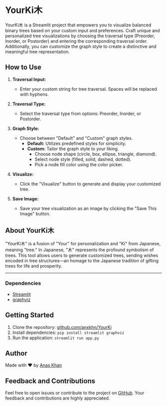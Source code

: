 # YourKi木 


YourKi木 is a Streamlit project that empowers you to visualize balanced binary trees based on your custom input and preferences. Craft unique and personalized tree visualizations by choosing the traversal type (Preorder, Inorder, or Postorder) and entering the corresponding traversal order. Additionally, you can customize the graph style to create a distinctive and meaningful tree representation.

## How to Use

1. **Traversal Input:**
   - Enter your custom string for tree traversal. Spaces will be replaced with hyphens.
   
2. **Traversal Type:**
   - Select the traversal type from options: Preorder, Inorder, or Postorder.

3. **Graph Style:**
   - Choose between "Default" and "Custom" graph styles.
     - **Default:** Utilizes predefined styles for simplicity.
     - **Custom:** Tailor the graph style to your liking.
       - Choose node shape (circle, box, ellipse, triangle, diamond).
       - Select node style (filled, solid, dashed, dotted).
       - Pick a node fill color using the color picker.

4. **Visualize:**
   - Click the "Visualize" button to generate and display your customized tree.

5. **Save Image:**
   - Save your tree visualization as an image by clicking the "Save This Image" button.

## About YourKi木

"YourKi木" is a fusion of "Your" for personalization and "Ki" from Japanese, meaning "tree." In Japanese, "木" represents the profound symbolism of trees. This tool allows users to generate customized trees, sending wishes encoded in tree structures—an homage to the Japanese tradition of gifting trees for life and prosperity.



---

### Dependencies

- [Streamlit](https://streamlit.io/)
- [graphviz](https://pypi.org/project/graphviz/)

## Getting Started

1. Clone the repository: [github.com/anxkhn/YourKi](https://github.com/anxkhn/YourKi)
2. Install dependencies: `pip install streamlit graphviz`
3. Run the application: `streamlit run app.py`

## Author

Made with ❤️ by [Anas Khan](https://github.com/anxkhn)

## Feedback and Contributions

Feel free to open issues or contribute to the project on [GitHub](https://github.com/anxkhn/graphviz). Your feedback and contributions are highly appreciated.
